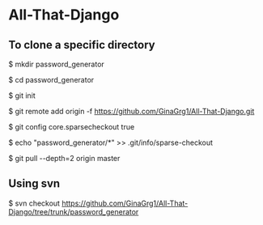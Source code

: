 # All-That-Django

## To clone a specific directory
$ mkdir password_generator

$ cd password_generator

$ git init

$ git remote add origin -f https://github.com/GinaGrg1/All-That-Django.git

$ git config core.sparsecheckout true

$ echo "password_generator/*" >> .git/info/sparse-checkout

$ git pull --depth=2 origin master


## Using svn
$ svn checkout https://github.com/GinaGrg1/All-That-Django/tree/trunk/password_generator
